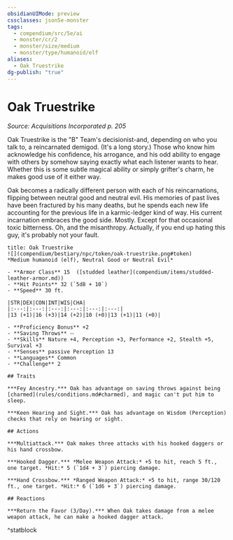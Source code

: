 ```yaml
---
obsidianUIMode: preview
cssclasses: json5e-monster
tags:
  - compendium/src/5e/ai
  - monster/cr/2
  - monster/size/medium
  - monster/type/humanoid/elf
aliases:
  - Oak Truestrike
dg-publish: "true"
---
```

# Oak Truestrike
*Source: Acquisitions Incorporated p. 205*  

Oak Truestrike is the "B" Team's decisionist-and, depending on who you talk to, a reincarnated demigod. (It's a long story.) Those who know him acknowledge his confidence, his arrogance, and his odd ability to engage with others by somehow saying exactly what each listener wants to hear. Whether this is some subtle magical ability or simply grifter's charm, he makes good use of it either way.

Oak becomes a radically different person with each of his reincarnations, flipping between neutral good and neutral evil. His memories of past lives have been fractured by his many deaths, but he spends each new life accounting for the previous life in a karmic-ledger kind of way. His current incarnation embraces the good side. Mostly. Except for that occasional toxic bitterness. Oh, and the misanthropy. Actually, if you end up hating this guy, it's probably not your fault.

```ad-statblock
title: Oak Truestrike
![](compendium/bestiary/npc/token/oak-truestrike.png#token)
*Medium humanoid (elf), Neutral Good or Neutral Evil*

- **Armor Class** 15  ([studded leather](compendium/items/studded-leather-armor.md))
- **Hit Points** 32 (`5d8 + 10`)
- **Speed** 30 ft.

|STR|DEX|CON|INT|WIS|CHA|
|:---:|:---:|:---:|:---:|:---:|:---:|
|13 (+1)|16 (+3)|14 (+2)|10 (+0)|13 (+1)|11 (+0)|

- **Proficiency Bonus** +2
- **Saving Throws** ⏤
- **Skills** Nature +4, Perception +3, Performance +2, Stealth +5, Survival +3
- **Senses** passive Perception 13
- **Languages** Common
- **Challenge** 2

## Traits

***Fey Ancestry.*** Oak has advantage on saving throws against being [charmed](rules/conditions.md#charmed), and magic can't put him to sleep.

***Keen Hearing and Sight.*** Oak has advantage on Wisdom (Perception) checks that rely on hearing or sight.

## Actions

***Multiattack.*** Oak makes three attacks with his hooked daggers or his hand crossbow.

***Hooked Dagger.*** *Melee Weapon Attack:* +5 to hit, reach 5 ft., one target. *Hit:* 5 (`1d4 + 3`) piercing damage.

***Hand Crossbow.*** *Ranged Weapon Attack:* +5 to hit, range 30/120 ft., one target. *Hit:* 6 (`1d6 + 3`) piercing damage.

## Reactions

***Return the Favor (3/Day).*** When Oak takes damage from a melee weapon attack, he can make a hooked dagger attack.
```
^statblock